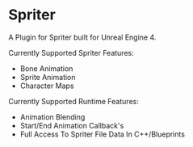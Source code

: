 # Spriter
A Plugin for Spriter built for Unreal Engine 4.

Currently Supported Spriter Features:
  * Bone Animation
  * Sprite Animation
  * Character Maps
  
Currently Supported Runtime Features:
  * Animation Blending
  * Start/End Animation Callback's
  * Full Access To Spriter File Data In C++/Blueprints
